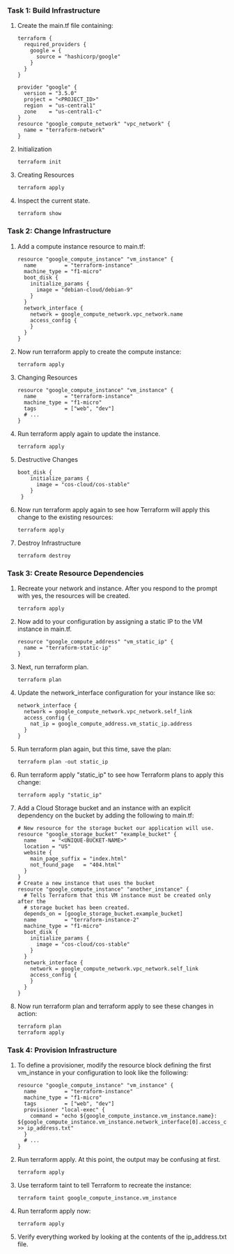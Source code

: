 ### Task 1: Build Infrastructure
1. Create the main.tf file containing:
	```
	terraform {
	  required_providers {
	    google = {
	      source = "hashicorp/google"
	    }
	  }
	}
	
	provider "google" {
	  version = "3.5.0"
	  project = "<PROJECT_ID>"
	  region  = "us-central1"
	  zone    = "us-central1-c"
	}
	resource "google_compute_network" "vpc_network" {
	  name = "terraform-network"
	}
	```
2. Initialization
	```
	terraform init
	```
3. Creating Resources
	```
	terraform apply
	```
4. Inspect the current state.
	```
	terraform show
	```

### Task 2: Change Infrastructure
1. Add a compute instance resource to main.tf:
	```
	resource "google_compute_instance" "vm_instance" {
	  name         = "terraform-instance"
	  machine_type = "f1-micro"
	  boot_disk {
	    initialize_params {
	      image = "debian-cloud/debian-9"
	    }
	  }
	  network_interface {
	    network = google_compute_network.vpc_network.name
	    access_config {
	    }
	  }
	}
	```
2. Now run terraform apply to create the compute instance:
	```
	terraform apply
	```
3. Changing Resources
	```
	resource "google_compute_instance" "vm_instance" {
	  name         = "terraform-instance"
	  machine_type = "f1-micro"
	  tags         = ["web", "dev"]
	  # ...
	}
	```
4. Run terraform apply again to update the instance.
	```
	terraform apply
	```
5. Destructive Changes
	```
	boot_disk {
	    initialize_params {
	      image = "cos-cloud/cos-stable"
	    }
	 }
	 ```
6. Now run terraform apply again to see how Terraform will apply this change to the existing resources:
	```
	terraform apply
	```
7. Destroy Infrastructure
	```
	terraform destroy
	```

### Task 3: Create Resource Dependencies
1. Recreate your network and instance. After you respond to the prompt with yes, the resources will be created.
	```
	terraform apply
	```
2. Now add to your configuration by assigning a static IP to the VM instance in main.tf.
	```
	resource "google_compute_address" "vm_static_ip" {
	  name = "terraform-static-ip"
	}
	```
3. Next, run terraform plan.
	```
	terraform plan
	```
4. Update the network_interface configuration for your instance like so:
	  ```
	  network_interface {
	    network = google_compute_network.vpc_network.self_link
	    access_config {
	      nat_ip = google_compute_address.vm_static_ip.address
	    }
	  }
	  ```
5. Run terraform plan again, but this time, save the plan:
	```
	terraform plan -out static_ip
	```
6. Run terraform apply "static_ip" to see how Terraform plans to apply this change:
	```
	terraform apply "static_ip"
	```
7. Add a Cloud Storage bucket and an instance with an explicit dependency on the bucket by adding the following to main.tf:
	```
	# New resource for the storage bucket our application will use.
	resource "google_storage_bucket" "example_bucket" {
	  name     = "<UNIQUE-BUCKET-NAME>"
	  location = "US"
	  website {
	    main_page_suffix = "index.html"
	    not_found_page   = "404.html"
	  }
	}
	# Create a new instance that uses the bucket
	resource "google_compute_instance" "another_instance" {
	  # Tells Terraform that this VM instance must be created only after the
	  # storage bucket has been created.
	  depends_on = [google_storage_bucket.example_bucket]
	  name         = "terraform-instance-2"
	  machine_type = "f1-micro"
	  boot_disk {
	    initialize_params {
	      image = "cos-cloud/cos-stable"
	    }
	  }
	  network_interface {
	    network = google_compute_network.vpc_network.self_link
	    access_config {
	    }
	  }
	}
	```
8. Now run terraform plan and terraform apply to see these changes in action:
	```
	terraform plan
	terraform apply
	```

### Task 4: Provision Infrastructure
1. To define a provisioner, modify the resource block defining the first vm_instance in your configuration to look like the following:
	```
	resource "google_compute_instance" "vm_instance" {
	  name         = "terraform-instance"
	  machine_type = "f1-micro"
	  tags         = ["web", "dev"]
	  provisioner "local-exec" {
	    command = "echo ${google_compute_instance.vm_instance.name}:  ${google_compute_instance.vm_instance.network_interface[0].access_config[0].nat_ip} >> ip_address.txt"
	  }
	  # ...
	}
	```
2. Run terraform apply. At this point, the output may be confusing at first.
	```
	terraform apply
	```
3. Use terraform taint to tell Terraform to recreate the instance:
	```
	terraform taint google_compute_instance.vm_instance
	```
4. Run terraform apply now:
	```
	terraform apply
	```
5. Verify everything worked by looking at the contents of the ip_address.txt file.
